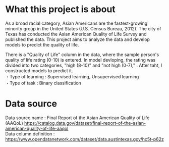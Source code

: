 # What this project is about
As a broad racial category, Asian Americans are the fastest-growing minority group in the United States (U.S. Census Bureau, 2012). The city of Texas has conducted the Asian American Quality of Life Survey and published the data. This project aims to analyze the data and develop models to predict the quality of life. <br>

There is a "Quality of Life" column in the data, where the sample person's quality of life rating (0-10) is entered. In model devloping, the rating was divided into two categories, "high (8-10)" and "not high (0-7)," . After taht, I constructed models to predict it. <br>
・Type of learning : Supervised learning, Unsupervised learning <br>
・Type of task : Binary classification

# Data source
Data source name : Final Report of the Asian American Quality of Life (AAQoL) https://catalog.data.gov/dataset/final-report-of-the-asian-american-quality-of-life-aaqol <br>
Data column definition : https://www.opendatanetwork.com/dataset/data.austintexas.gov/hc5t-p62z
